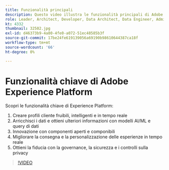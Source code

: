 ```yaml
---
title: Funzionalità principali
description: Questo video illustra le funzionalità principali di Adobe Experience Platform.
role: Leader, Architect, Developer, Data Architect, Data Engineer, Admin, User
kt: 4332
thumbnail: 32502.jpg
exl-id: d46373b9-4a80-4fe0-a072-51ec48585b3f
source-git-commit: 17be24fe619139056a69190b98610644387ca18f
workflow-type: tm+mt
source-wordcount: '66'
ht-degree: 0%

---
```


# Funzionalità chiave di Adobe Experience Platform

Scopri le funzionalità chiave di Experience Platform:

1. Creare profili cliente fruibili, intelligenti e in tempo reale
1. Arricchisci i dati e ottieni ulteriori informazioni con modelli AI/ML e query di dati
1. Innovazione con componenti aperti e componibili
1. Migliorare la consegna e la personalizzazione delle esperienze in tempo reale
1. Ottieni la fiducia con la governance, la sicurezza e i controlli sulla privacy

>[!VIDEO](https://video.tv.adobe.com/v/32502?quality=12&learn=on)

